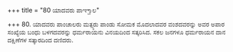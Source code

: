 +++
title = "80 ಯಾದವರು ಪಾಞ್ಚಾಲ"

+++
80. ಯಾದವರು ಪಾಂಚಾಲರು ಮತ್ಸ್ಯರು ಪಾಂಡು ಸೋಮಕ ಮೊದಲಾದವರ ವಂಶದವರನ್ನು ಅವರ ಅಪಾರ ಸಂಖ್ಯೆಯ ಬಂಧು ಬಳಗದವರನ್ನು ಧರ್ಮರಾಯನು ವಿನಯದಿಂದ ಸತ್ಕರಿಸಿದ. ಸಕಲ ಜನಗಳೂ ಧರ್ಮರಾಯನ ದಾನ ದಕ್ಷಿಣೆಗಳ ಸತ್ಕಾರದಿಂದ ದಣಿದರು.
